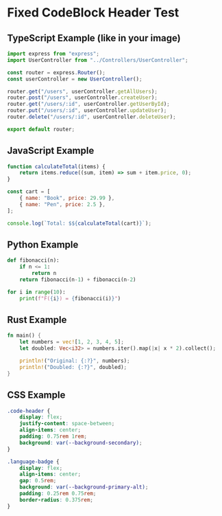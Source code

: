 # Fixed CodeBlock Header Test

## TypeScript Example (like in your image)

```typescript filename:"router.ts"
import express from "express";
import UserController from "../Controllers/UserController";

const router = express.Router();
const userController = new UserController();

router.get("/users", userController.getAllUsers);
router.post("/users", userController.createUser);
router.get("/users/:id", userController.getUserById);
router.put("/users/:id", userController.updateUser);
router.delete("/users/:id", userController.deleteUser);

export default router;
```

## JavaScript Example

```javascript filename:"app.js"
function calculateTotal(items) {
	return items.reduce((sum, item) => sum + item.price, 0);
}

const cart = [
	{ name: "Book", price: 29.99 },
	{ name: "Pen", price: 2.5 },
];

console.log(`Total: $${calculateTotal(cart)}`);
```

## Python Example

```python filename:"main.py"
def fibonacci(n):
    if n <= 1:
        return n
    return fibonacci(n-1) + fibonacci(n-2)

for i in range(10):
    print(f"F({i}) = {fibonacci(i)}")
```

## Rust Example

```rust filename:"main.rs"
fn main() {
    let numbers = vec![1, 2, 3, 4, 5];
    let doubled: Vec<i32> = numbers.iter().map(|x| x * 2).collect();

    println!("Original: {:?}", numbers);
    println!("Doubled: {:?}", doubled);
}
```

## CSS Example

```css filename:"styles.css"
.code-header {
	display: flex;
	justify-content: space-between;
	align-items: center;
	padding: 0.75rem 1rem;
	background: var(--background-secondary);
}

.language-badge {
	display: flex;
	align-items: center;
	gap: 0.5rem;
	background: var(--background-primary-alt);
	padding: 0.25rem 0.75rem;
	border-radius: 0.375rem;
}
```
